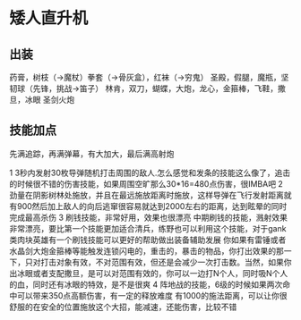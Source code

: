# 矮人直升机

## 出装
药膏，树枝（->魔杖）拳套（->骨灰盒），红袜（->穷鬼）
圣殿，假腿，魔瓶，坚韧球（先锋，挑战->笛子）
林肯，双刀，蝴蝶，大炮，龙心，金箍棒，飞鞋，撒旦，冰眼
圣剑火炮

## 技能加点
先满追踪，再满弹幕，有大加大，最后满高射炮

1 3秒内发射30枚导弹随机打击周围的敌人.怎么感觉和发条的技能这么像了，追击的时候很不错的伤害技能，如果周围空旷那么30*16=480点伤害，很IMBA吧
2 劲量在阴影树林处施放，并且在最远施放距离时施放，这样导弹在飞行发射距离就有900然后加上敌人的向后逃窜很容易就达到2000左右的距离，达到眩晕的同时完成最高杀伤
3 刷钱技能，非常好用，效果也很漂亮
中期刷钱的技能，溅射效果非常漂亮，要比第一个技能更加适合清兵，练野也可以利用这个技能，对于gank类肉块英雄有一个刷钱技能可以更好的帮助做出装备辅助发展
你如果有雷锤或者水晶剑大炮金箍棒等能触发连锁闪电的，重击的，暴击的物品，你打出效果的那一下，只对打击对象有效，不对范围有效，但还是会减少一次打击数。当然，如果你出冰眼或者支配撒旦，是可以对范围有效的，你可以一边打N个人，同时吸N个人的血，同时还有冰眼的特效，是不是很爽
4 阵地战的技能，6级的时候如果两次命中可以带来350点高额伤害，有一定的释放难度
有1000的施法距离，可以让你很舒服的在安全的位置施放这个大招，能减速，还能伤害，比较不错
